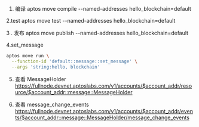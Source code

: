 1. 编译
   aptos move compile --named-addresses hello_blockchain=default

2.test
aptos move test --named-addresses hello_blockchain=default

3 . 发布
aptos move publish --named-addresses hello_blockchain=default

4.set_message

```bash
aptos move run \
  --function-id 'default::message::set_message' \
  --args 'string:hello, blockchain'
```

5. 查看 MessageHolder
   https://fullnode.devnet.aptoslabs.com/v1/accounts/$account_addr/resource/$account_addr::message::MessageHolder

6. 查看 message_change_events
   https://fullnode.devnet.aptoslabs.com/v1/accounts/$account_addr/events/$account_addr::message::MessageHolder/message_change_events
